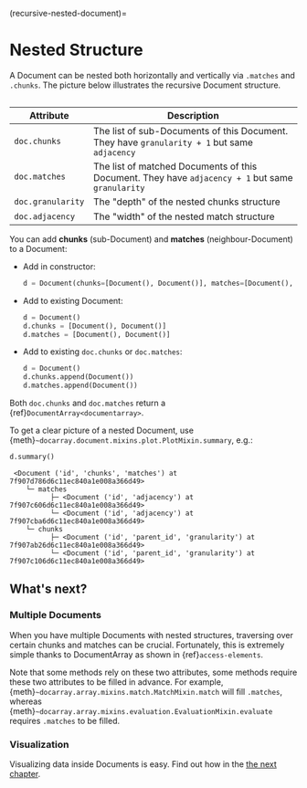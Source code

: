 (recursive-nested-document)=

# Nested Structure

A Document can be nested both horizontally and vertically via `.matches` and `.chunks`. The picture below illustrates
the recursive Document structure.

```{figure} images/nested-structure.svg
```

|  Attribute   | Description                                                                                     |
| --- |-------------------------------------------------------------------------------------------------|
| `doc.chunks` | The list of sub-Documents of this Document. They have `granularity + 1` but same `adjacency`    |
| `doc.matches` | The list of matched Documents of this Document. They have `adjacency + 1` but same `granularity` |
| `doc.granularity` | The "depth" of the nested chunks structure                                             |
| `doc.adjacency` | The "width" of the nested match structure                                             |

You can add **chunks** (sub-Document) and **matches** (neighbour-Document) to a Document:

- Add in constructor:

  ```python
  d = Document(chunks=[Document(), Document()], matches=[Document(), Document()])
  ```

- Add to existing Document:

  ```python
  d = Document()
  d.chunks = [Document(), Document()]
  d.matches = [Document(), Document()]
  ```

- Add to existing `doc.chunks` or `doc.matches`:

  ```python
  d = Document()
  d.chunks.append(Document())
  d.matches.append(Document())
  ```

Both `doc.chunks` and `doc.matches` return a {ref}`DocumentArray<documentarray>`.

To get a clear picture of a nested Document, use {meth}`~docarray.document.mixins.plot.PlotMixin.summary`, e.g.:

```python
d.summary()
```

```text
 <Document ('id', 'chunks', 'matches') at 7f907d786d6c11ec840a1e008a366d49>
    └─ matches
          ├─ <Document ('id', 'adjacency') at 7f907c606d6c11ec840a1e008a366d49>
          └─ <Document ('id', 'adjacency') at 7f907cba6d6c11ec840a1e008a366d49>
    └─ chunks
          ├─ <Document ('id', 'parent_id', 'granularity') at 7f907ab26d6c11ec840a1e008a366d49>
          └─ <Document ('id', 'parent_id', 'granularity') at 7f907c106d6c11ec840a1e008a366d49>
```

## What's next?

### Multiple Documents

When you have multiple Documents with nested structures, traversing over certain chunks and matches can be crucial.
Fortunately, this is extremely simple thanks to DocumentArray as shown in {ref}`access-elements`.

Note that some methods rely on these two attributes, some methods require these two attributes to be filled in advance.
For example, {meth}`~docarray.array.mixins.match.MatchMixin.match` will fill `.matches`, whereas
{meth}`~docarray.array.mixins.evaluation.EvaluationMixin.evaluate` requires `.matches` to be filled.

### Visualization

Visualizing data inside Documents is easy. Find out how in the [the next chapter](../document/fluent-interface.md).